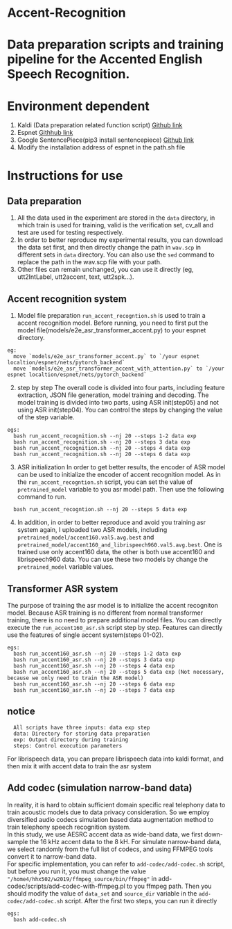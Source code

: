 # Accent-Recognition

# Data preparation scripts and training pipeline for the Accented English Speech Recognition.

# Environment dependent

1. Kaldi (Data preparation related function script) [Github link](https://github.com/kaldi-asr/kaldi)
2. Espnet [Githhub link](https://github.com/espnet/espnet)
3. Google SentencePiece(pip3 install sentencepiece) [Github link](https://github.com/google/sentencepiece)
4. Modify the installation address of espnet in the path.sh file

# Instructions for use

## Data preparation

1. All the data used in the experiment are stored in the `data` directory, in which train is used for training, valid is the verification set,
   cv_all and test are used for testing respectively.
2. In order to better reproduce my experimental results, you can download the data set first, and then directly change the path in `wav.scp` in different sets in `data` directory. You can also use the `sed` command to replace the path in the wav.scp file with your path.
3. Other files can remain unchanged, you can use it directly (eg, utt2IntLabel, utt2accent, text, utt2spk...).

## Accent recognition system

1. Model file preparation
   `run_accent_recogntion.sh` is used to train a accent recognition model.
   Before running, you need to first put the model file(models/e2e_asr_transformer_accent.py) to your espnet directory.

```
eg:
  move `models/e2e_asr_transformer_accent.py` to `/your espnet localtion/espnet/nets/pytorch_backend`
  move `models/e2e_asr_transformer_accent_with_attention.py` to `/your espnet localtion/espnet/nets/pytorch_backend`
```

2. step by step
   The overall code is divided into four parts, including feature extraction, JSON file generation, model training and decoding.
   The model training is divided into two parts, using ASR init(step05) and not using ASR init(step04).
   You can control the steps by changing the value of the step variable.

```
egs:
  bash run_accent_recognition.sh --nj 20 --steps 1-2 data exp
  bash run_accent_recognition.sh --nj 20 --steps 3 data exp
  bash run_accent_recognition.sh --nj 20 --steps 4 data exp
  bash run_accent_recognition.sh --nj 20 --steps 6 data exp
```

3. ASR initialization
   In order to get better results, the encoder of ASR model can be used to initialize the encoder of accent recognition model.
   As in the `run_accent_recogntion.sh` script, you can set the value of `pretrained_model` variable to you asr model path.
   Then use the following command to run.

```
  bash run_accent_recogntion.sh --nj 20 --steps 5 data exp
```

4. In addition, in order to better reproduce and avoid you training asr system again, I uploaded two ASR models, including `pretrained_model/accent160.val5.avg.best` and `pretrained_model/accent160_and_librispeech960.val5.avg.best`. One is trained use only accent160 data, the other is both use accent160 and librispeech960 data.
   You can use these two models by change the `pretrained_model` variable values.

## Transformer ASR system

The purpose of training the asr model is to initialize the accent recogniton model. Because ASR training is no different from normal transformer training, there is no need to prepare additional model files. You can directly execute the `run_accent160_asr.sh` script step by step. Features can directly use the features of single accent system(steps 01-02).

```
egs:
  bash run_accent160_asr.sh --nj 20 --steps 1-2 data exp
  bash run_accent160_asr.sh --nj 20 --steps 3 data exp
  bash run_accent160_asr.sh --nj 20 --steps 4 data exp
  bash run_accent160_asr.sh --nj 20 --steps 5 data exp (Not necessary, because we only need to train the ASR model)
  bash run_accent160_asr.sh --nj 20 --steps 6 data exp
  bash run_accent160_asr.sh --nj 20 --steps 7 data exp
```

## notice

```
  All scripts have three inputs: data exp step
  data: Directory for storing data preparation
  exp: Output directory during training
  steps: Control execution parameters
```

For librispeech data, you can prepare librispeech data into kaldi format, and then mix it with accent data to train the asr system

## Add codec (simulation narrow-band data)

In reality, it is hard to obtain sufficient domain specific real telephony data to train acoustic models due to data privacy consideration. So we employ diversified audio codecs simulation based data augmentation method to train telephony speech recognition system.<br>
In this study, we use AESRC accent data as wide-band data, we first down-sample the 16 kHz accent data to the 8 kH. For simulate narrow-band data, we select randomly from the full list of codecs, and using FFMPEG tools convert it to narrow-band data.<br>
For specific implementation, you can refer to `add-codec/add-codec.sh` script, but before you run it, you must change the value `"/home4/hhx502/w2019/ffmpeg_source/bin/ffmpeg"` in add-codec/scripts/add-codec-with-ffmpeg.pl to you ffmpeg path. Then you should modify the value of `data_set` and `source_dir` variable in the `add-codec/add-codec.sh` script. After the first two steps, you can run it directly<br>

```
egs:
  bash add-codec.sh
```

